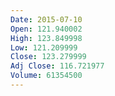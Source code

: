 ```yaml
---
Date: 2015-07-10
Open: 121.940002
High: 123.849998
Low: 121.209999
Close: 123.279999
Adj Close: 116.721977
Volume: 61354500
---
```

